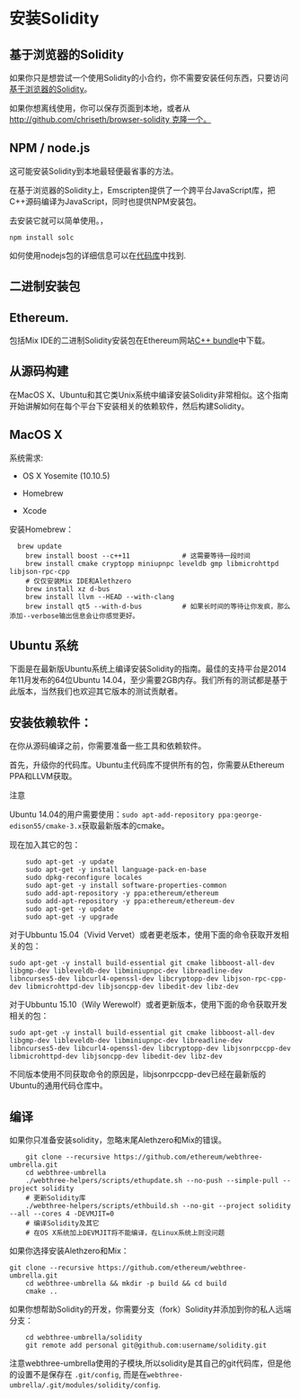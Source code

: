 # 安装Solidity

## 基于浏览器的Solidity


如果你只是想尝试一个使用Solidity的小合约，你不需要安装任何东西，只要访问 [基于浏览器的Solidity](https://chriseth.github.io/browser-solidity)。

如果你想离线使用，你可以保存页面到本地，或者从 http://github.com/chriseth/browser-solidity 克隆一个。

## NPM / node.js

这可能安装Solidity到本地最轻便最省事的方法。

在基于浏览器的Solidity上，Emscripten提供了一个跨平台JavaScript库，把C++源码编译为JavaScript，同时也提供NPM安装包。


去安装它就可以简单使用。，

```
npm install solc
```

如何使用nodejs包的详细信息可以在[代码库](https://github.com/chriseth/browser-solidity#nodejs-usage)中找到.

## 二进制安装包


## Ethereum.

包括Mix IDE的二进制Solidity安装包在Ethereum网站[C++ bundle](https://github.com/ethereum/webthree-umbrella/releases)中下载。 

## 从源码构建

在MacOS X、Ubuntu和其它类Unix系统中编译安装Solidity非常相似。这个指南开始讲解如何在每个平台下安装相关的依赖软件，然后构建Solidity。

## MacOS X

系统需求:

- OS X Yosemite (10.10.5)

- Homebrew

- Xcode


安装Homebrew：

```
  brew update
    brew install boost --c++11             # 这需要等待一段时间
    brew install cmake cryptopp miniupnpc leveldb gmp libmicrohttpd libjson-rpc-cpp 
    # 仅仅安装Mix IDE和Alethzero
    brew install xz d-bus
    brew install llvm --HEAD --with-clang 
    brew install qt5 --with-d-bus          # 如果长时间的等待让你发疯，那么添加--verbose输出信息会让你感觉更好。
```

## Ubuntu 系统

下面是在最新版Ubuntu系统上编译安装Solidity的指南。最佳的支持平台是2014年11月发布的64位Ubuntu 14.04，至少需要2GB内存。我们所有的测试都是基于此版本，当然我们也欢迎其它版本的测试贡献者。

## 安装依赖软件：

在你从源码编译之前，你需要准备一些工具和依赖软件。

首先，升级你的代码库。Ubuntu主代码库不提供所有的包，你需要从Ethereum PPA和LLVM获取。

注意

Ubuntu 14.04的用户需要使用：`sudo apt-add-repository ppa:george-edison55/cmake-3.x`获取最新版本的cmake。

现在加入其它的包：

```
    sudo apt-get -y update
    sudo apt-get -y install language-pack-en-base
    sudo dpkg-reconfigure locales
    sudo apt-get -y install software-properties-common
    sudo add-apt-repository -y ppa:ethereum/ethereum
    sudo add-apt-repository -y ppa:ethereum/ethereum-dev
    sudo apt-get -y update
    sudo apt-get -y upgrade
```

对于Ubbuntu 15.04（Vivid Vervet）或者更老版本，使用下面的命令获取开发相关的包：

```
sudo apt-get -y install build-essential git cmake libboost-all-dev libgmp-dev libleveldb-dev libminiupnpc-dev libreadline-dev libncurses5-dev libcurl4-openssl-dev libcryptopp-dev libjson-rpc-cpp-dev libmicrohttpd-dev libjsoncpp-dev libedit-dev libz-dev
```

对于Ubbuntu 15.10（Wily Werewolf）或者更新版本，使用下面的命令获取开发相关的包：

```
sudo apt-get -y install build-essential git cmake libboost-all-dev libgmp-dev libleveldb-dev libminiupnpc-dev libreadline-dev libncurses5-dev libcurl4-openssl-dev libcryptopp-dev libjsonrpccpp-dev libmicrohttpd-dev libjsoncpp-dev libedit-dev libz-dev
```

不同版本使用不同获取命令的原因是，libjsonrpccpp-dev已经在最新版的Ubuntu的通用代码仓库中。

## 编译

如果你只准备安装solidity，忽略末尾Alethzero和Mix的错误。

```
    git clone --recursive https://github.com/ethereum/webthree-umbrella.git
    cd webthree-umbrella
    ./webthree-helpers/scripts/ethupdate.sh --no-push --simple-pull --project solidity 
    # 更新Solidity库
    ./webthree-helpers/scripts/ethbuild.sh --no-git --project solidity --all --cores 4 -DEVMJIT=0 
    # 编译Solidity及其它
    # 在OS X系统加上DEVMJIT将不能编译，在Linux系统上则没问题  
```

如果你选择安装Alethzero和Mix：

```
git clone --recursive https://github.com/ethereum/webthree-umbrella.git
    cd webthree-umbrella && mkdir -p build && cd build
    cmake ..
```

如果你想帮助Solidity的开发，你需要分支（fork）Solidity并添加到你的私人远端分支：

```
    cd webthree-umbrella/solidity
    git remote add personal git@github.com:username/solidity.git
```

注意webthree-umbrella使用的子模块,所以solidity是其自己的git代码库，但是他的设置不是保存在 `.git/config`, 而是在`webthree-umbrella/.git/modules/solidity/config`.
